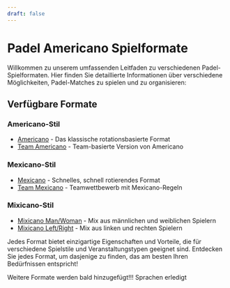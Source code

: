 ```yaml
---
draft: false
---
```


# Padel Americano Spielformate

Willkommen zu unserem umfassenden Leitfaden zu verschiedenen Padel-Spielformaten. Hier finden Sie detaillierte Informationen über verschiedene Möglichkeiten, Padel-Matches zu spielen und zu organisieren:

## Verfügbare Formate

### Americano-Stil
- [Americano](/de/americano) - Das klassische rotationsbasierte Format
- [Team Americano](/de/team-americano) - Team-basierte Version von Americano

### Mexicano-Stil
- [Mexicano](/de/mexicano) - Schnelles, schnell rotierendes Format
- [Team Mexicano](/de/team-mexicano) - Teamwettbewerb mit Mexicano-Regeln

### Mixicano-Stil
- [Mixicano Man/Woman](/de/mixicano) - Mix aus männlichen und weiblichen Spielern
- [Mixicano Left/Right](/de/mixicano) - Mix aus linken und rechten Spielern

Jedes Format bietet einzigartige Eigenschaften und Vorteile, die für verschiedene Spielstile und Veranstaltungstypen geeignet sind. Entdecken Sie jedes Format, um dasjenige zu finden, das am besten Ihren Bedürfnissen entspricht!

Weitere Formate werden bald hinzugefügt!!! Sprachen erledigt